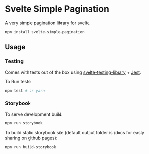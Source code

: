 # Svelte Simple Pagination

A very simple pagination library for svelte.

```bash
npm install svelte-simple-pagination
```

## Usage

### Testing

Comes with tests out of the box using [svelte-testing-library](https://github.com/testing-library/svelte-testing-library) + [Jest](https://github.com/facebook/jest).

To Run tests:

```bash
npm test # or yarn
```

### Storybook

To serve development build:

```bash
npm run storybook
```

To build static storybook site (default output folder is /docs for easly sharing on github pages):

```bash
npm run build-storybook
```
